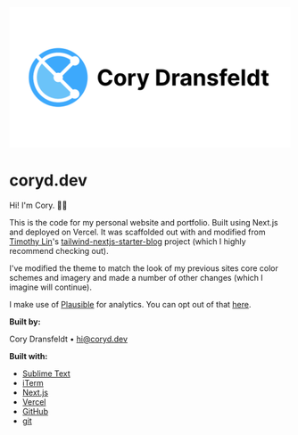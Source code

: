 ![Cory Dransfeldt](/public/static/images/twitter-card.png)

# coryd.dev

Hi! I'm Cory. 👋🏻

This is the code for my personal website and portfolio. Built using Next.js and deployed on Vercel. It was scaffolded out with and modified from [Timothy Lin](https://github.com/timlrx)'s [tailwind-nextjs-starter-blog](https://github.com/timlrx/tailwind-nextjs-starter-blog) project (which I highly recommend checking out).

I've modified the theme to match the look of my previous sites core color schemes and imagery and made a number of other changes (which I imagine will continue).

I make use of [Plausible](https://plausible.io) for analytics. You can opt out of that [here](https://coryd.dev/static/analytics.html).

**Built by:**

Cory Dransfeldt • [hi@coryd.dev](mailto:hi@coryd.dev)

**Built with:**

-   [Sublime Text](https://sublimetext.com)
-   [iTerm](https://iterm2.com)
-   [Next.js](https://nextjs.org)
-   [Vercel](https://vercel.com)
-   [GitHub](https://github.com)
-   [git](https://git-scm.com)
